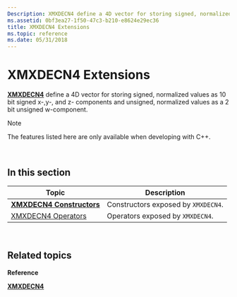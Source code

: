 ```yaml
---
Description: XMXDECN4 define a 4D vector for storing signed, normalized values as 10 bit signed x-,y-, and z- components and unsigned, normalized values as a 2 bit unsigned w-component.
ms.assetid: 0bf3ea27-1f50-47c3-b210-e8624e29ec36
title: XMXDECN4 Extensions
ms.topic: reference
ms.date: 05/31/2018
---
```


# XMXDECN4 Extensions

[**XMXDECN4**](https://msdn.microsoft.com/library/Ee421408(v=VS.85).aspx) define a 4D vector for storing signed, normalized values as 10 bit signed x-,y-, and z- components and unsigned, normalized values as a 2 bit unsigned w-component.

> [!Note]  
> The features listed here are only available when developing with C++.

 

## In this section



| Topic                                                       | Description                                    |
|-------------------------------------------------------------|------------------------------------------------|
| [**XMXDECN4 Constructors**](xmxdecn4-ctor.md)<br/>   | Constructors exposed by `XMXDECN4`.<br/> |
| [XMXDECN4 Operators](ovw-xmxdecn4-operators.md)<br/> | Operators exposed by `XMXDECN4`.<br/>    |



 

## Related topics

<dl> <dt>

**Reference**
</dt> <dt>

[**XMXDECN4**](https://msdn.microsoft.com/library/Ee421408(v=VS.85).aspx)
</dt> </dl>

 

 




